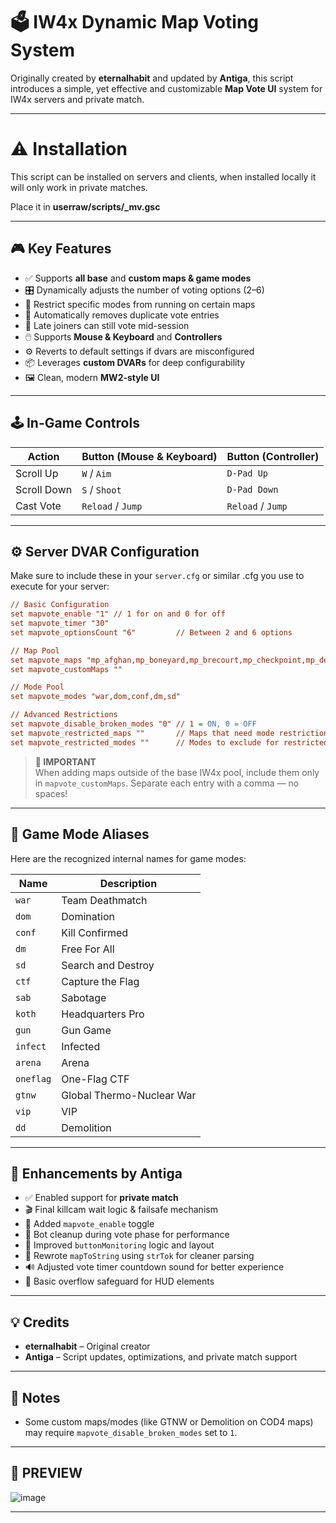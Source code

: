 # 🗳️ IW4x Dynamic Map Voting System

Originally created by **eternalhabit** and updated by **Antiga**, this script introduces a simple, yet effective and customizable **Map Vote UI** system for IW4x servers and private match.

---

# ⚠️ Installation

This script can be installed on servers and clients, when installed locally it will only work in private matches.

Place it in **userraw/scripts/_mv.gsc**

---

## 🎮 Key Features

- ✅ Supports **all base** and **custom maps & game modes**
- 🎛️ Dynamically adjusts the number of voting options (2–6)
- 🚫 Restrict specific modes from running on certain maps
- 🧠 Automatically removes duplicate vote entries
- 💬 Late joiners can still vote mid-session
- 🖱️ Supports **Mouse & Keyboard** and **Controllers**
- ⚙️ Reverts to default settings if dvars are misconfigured
- 📦 Leverages **custom DVARs** for deep configurability
- 🖼️ Clean, modern **MW2-style UI**

---

## 🕹️ In-Game Controls

| Action       | Button (Mouse & Keyboard) | Button (Controller)       |
|--------------|----------------------------|----------------------------|
| Scroll Up    | `W` / `Aim`              | `D-Pad Up`                 |
| Scroll Down  | `S` / `Shoot`                | `D-Pad Down`               |
| Cast Vote    | `Reload` / `Jump`          | `Reload` / `Jump`          |

---

## ⚙️ Server DVAR Configuration

Make sure to include these in your `server.cfg` or similar .cfg you use to execute for your server:

```cfg
// Basic Configuration
set mapvote_enable "1" // 1 for on and 0 for off
set mapvote_timer "30"
set mapvote_optionsCount "6"         // Between 2 and 6 options

// Map Pool
set mapvote_maps "mp_afghan,mp_boneyard,mp_brecourt,mp_checkpoint,mp_derail,mp_estate,mp_favela,mp_highrise,mp_invasion,mp_nightshift,mp_quarry,mp_rundown,mp_rust,mp_subbase,mp_terminal,mp_underpass,mp_abandon,mp_compact,mp_complex,mp_estate_tropical,mp_fav_tropical,mp_fuel2,mp_rust_long,mp_storm,mp_storm_spring,mp_trailerpark,mp_alpha,mp_backlot,mp_bloc,mp_bloc_sh,mp_bog_sh,mp_bravo,mp_broadcast,mp_carentan,mp_cargoship,mp_cargoship_sh,mp_citystreets,mp_convoy,mp_countdown,mp_crash,mp_crash_snow,mp_crash_tropical,mp_cross_fire,mp_dome,mp_farm,mp_firingrange,mp_hardhat,mp_killhouse,mp_nuked,mp_overgrown,mp_paris,mp_pipeline,mp_plaza2,mp_seatown,mp_shipment,mp_shipment_long,mp_showdown,mp_strike,mp_underground,mp_vacant,mp_village"
set mapvote_customMaps ""

// Mode Pool
set mapvote_modes "war,dom,conf,dm,sd"

// Advanced Restrictions
set mapvote_disable_broken_modes "0" // 1 = ON, 0 = OFF
set mapvote_restricted_maps ""       // Maps that need mode restrictions
set mapvote_restricted_modes ""      // Modes to exclude for restricted maps
```

> **📌 IMPORTANT**  
> When adding maps outside of the base IW4x pool, include them only in `mapvote_customMaps`. Separate each entry with a comma — no spaces!

---

## 🎯 Game Mode Aliases

Here are the recognized internal names for game modes:

| Name     | Description                   |
|----------|-------------------------------|
| `war`    | Team Deathmatch               |
| `dom`    | Domination                    |
| `conf`   | Kill Confirmed                |
| `dm`     | Free For All                  |
| `sd`     | Search and Destroy            |
| `ctf`    | Capture the Flag              |
| `sab`    | Sabotage                      |
| `koth`   | Headquarters Pro              |
| `gun`    | Gun Game                      |
| `infect` | Infected                      |
| `arena`  | Arena                         |
| `oneflag`| One-Flag CTF                  |
| `gtnw`   | Global Thermo-Nuclear War     |
| `vip`    | VIP                           |
| `dd`     | Demolition                    |

---

## 🔧 Enhancements by Antiga

- ✅ Enabled support for **private match**
- 🎬 Final killcam wait logic & failsafe mechanism
- 🔘 Added `mapvote_enable` toggle
- 🧹 Bot cleanup during vote phase for performance
- 🔄 Improved `buttonMonitoring` logic and layout
- 🧠 Rewrote `mapToString` using `strTok` for cleaner parsing
- 🔊 Adjusted vote timer countdown sound for better experience
- 🧯 Basic overflow safeguard for HUD elements

---

## 💡 Credits

- **eternalhabit** – Original creator  
- **Antiga** – Script updates, optimizations, and private match support

---

## 🧪 Notes

- Some custom maps/modes (like GTNW or Demolition on COD4 maps) may require `mapvote_disable_broken_modes` set to `1`.

---

## 📸 PREVIEW

![image](https://github.com/user-attachments/assets/2bd29c58-27a9-49a7-b58a-b659fc518ff1)

---